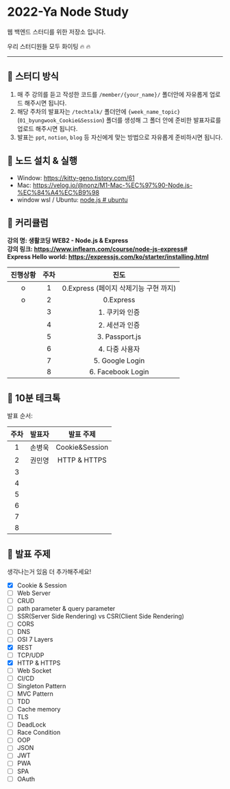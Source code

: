 # 2022-Ya Node Study

웹 백엔드 스터디를 위한 저장소 입니다.

우리 스터디원들 모두 화이팅 :fire: :fire:

---

## :shark: 스터디 방식

1. 매 주 강의를 듣고 작성한 코드를 `/member/{your_name}/` 폴더안에 자유롭게 업로드 해주시면 됩니다.
2. 해당 주차의 발표자는 `/techtalk/` 폴더안에 `{week_name_topic}`(`01_byungwook_Cookie&Session`) 폴더를 생성해 그 폴더 안에 준비한 발표자료를 업로드 해주시면 됩니다. 
3. 발표는 `ppt`, `notion`, `blog` 등 자신에게 맞는 방법으로 자유롭게 준비하시면 됩니다.

## :ghost: 노드 설치 & 실행

- Window: https://kitty-geno.tistory.com/61
- Mac: https://velog.io/@nonz/M1-Mac-%EC%97%90-Node.js-%EC%84%A4%EC%B9%98
- window wsl / Ubuntu: [node.js # ubuntu](https://velog.io/@proshy/%EB%A6%AC%EB%88%85%EC%8A%A4WSL2-%EC%9A%B0%EB%B6%84%ED%88%AC%EC%97%90-node-JS-%EC%84%A4%EC%B9%98%ED%95%98%EA%B8%B0)

## :shrimp: 커리큘럼

**강의 명: 생활코딩 WEB2 - Node.js & Express**  
**강의 링크: https://www.inflearn.com/course/node-js-express#**  
**Express Hello world: https://expressjs.com/ko/starter/installing.html**

| 진행상황 | 주차 |                 진도                  |
| :------: | :--: | :-----------------------------------: |
|    o     |  1   | 0.Express (페이지 삭제기능 구현 까지) |
|    o     |  2   |               0.Express               |
|          |  3   |            1. 쿠키와 인증             |
|          |  4   |            2. 세션과 인증             |
|          |  5   |            3. Passport.js             |
|          |  6   |            4. 다중 사용자             |
|          |  7   |            5. Google Login            |
|          |  8   |           6. Facebook Login           |

## :honey_pot: 10분 테크톡

발표 순서: 

| 주차 | 발표자 |   발표 주제    |
| :--: | :----: | :------------: |
|  1   | 손병욱 | Cookie&Session |
|  2   | 권민영 |  HTTP & HTTPS  |
|  3   |        |                |
|  4   |        |                |
|  5   |        |                |
|  6   |        |                |
|  7   |        |                |
|  8   |        |                |

## :city_sunset: 발표 주제

생각나는거 있음 더 추가해주세요!

- [x] Cookie & Session
- [ ] Web Server
- [ ] CRUD
- [ ] path parameter & query parameter
- [ ] SSR(Server Side Rendering) vs CSR(Client Side Rendering)
- [ ] CORS
- [ ] DNS
- [ ] OSI 7 Layers
- [x] REST
- [ ] TCP/UDP
- [x] HTTP & HTTPS
- [ ] Web Socket
- [ ] CI/CD
- [ ] Singleton Pattern
- [ ] MVC Pattern
- [ ] TDD
- [ ] Cache memory
- [ ] TLS
- [ ] DeadLock
- [ ] Race Condition
- [ ] OOP
- [ ] JSON
- [ ] JWT
- [ ] PWA
- [ ] SPA
- [ ] OAuth
